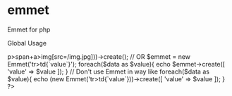 # emmet
Emmet for php


Global Usage


<?php 

  (new Emmet('div>p>span+a>img[src=/img.jpg]))->create();
  
  // OR
   
  $emmet = new Emmet('tr>td{`value`}');
  
  foreach($data as $value){
      echo $emmet->create([ 'value' => $value ]);
  }
  
  //  Don't use Emmet in way like
  
  foreach($data as $value){
      echo (new Emmet('tr>td{`value`}))->create([ 'value' => $value ]);
  }
?>
